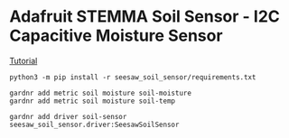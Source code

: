 # Adafruit STEMMA Soil Sensor - I2C Capacitive Moisture Sensor

[Tutorial](https://learn.adafruit.com/adafruit-stemma-soil-sensor-i2c-capacitive-moisture-sensor/python-circuitpython-test)


```
python3 -m pip install -r seesaw_soil_sensor/requirements.txt

gardnr add metric soil moisture soil-moisture
gardnr add metric soil moisture soil-temp

gardnr add driver soil-sensor seesaw_soil_sensor.driver:SeesawSoilSensor
```
